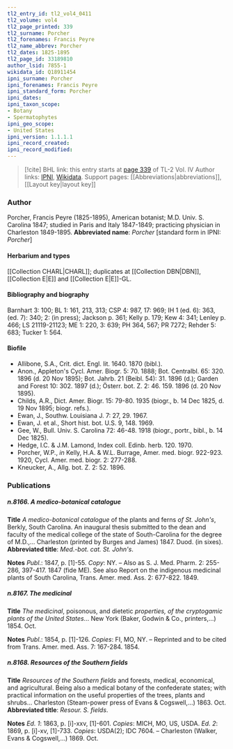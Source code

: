 ```yaml
---
tl2_entry_id: tl2_vol4_0411
tl2_volume: vol4
tl2_page_printed: 339
tl2_surname: Porcher
tl2_forenames: Francis Peyre
tl2_name_abbrev: Porcher
tl2_dates: 1825-1895
tl2_page_id: 33189810
author_lsid: 7855-1
wikidata_id: Q18911454
ipni_surname: Porcher
ipni_forenames: Francis Peyre
ipni_standard_form: Porcher
ipni_dates: 
ipni_taxon_scope: 
- Botany
- Spermatophytes
ipni_geo_scope: 
- United States
ipni_version: 1.1.1.1
ipni_record_created: 
ipni_record_modified:
---
```


> [!cite] BHL link: this entry starts at [page 339](https://www.biodiversitylibrary.org/page/33189810) of TL-2 Vol. IV
> Author links: [IPNI](https://www.ipni.org/a/7855-1), [Wikidata](https://www.wikidata.org/wiki/Q18911454). Support pages: [[Abbreviations|abbreviations]], [[Layout key|layout key]]

### Author

Porcher, Francis Peyre (1825-1895), American botanist; M.D. Univ. S. Carolina 1847; studied in Paris and Italy 1847-1849; practicing physician in Charleston 1849-1895. 
**Abbreviated name**: *Porcher* \[standard form in IPNI: *Porcher*\]

#### Herbarium and types

[[Collection CHARL|CHARL]]; duplicates at [[Collection DBN|DBN]], [[Collection E|E]] and [[Collection E|E]]-GL.

#### Bibliography and biography

Barnhart 3: 100; BL 1: 161, 213, 313; CSP 4: 987, 17: 969; IH 1 (ed. 6): 363, (ed. 7): 340; 2: (in press); Jackson p. 361; Kelly p. 179; Kew 4: 341; Lenley p. 466; LS 21119-21123; ME 1: 220, 3: 639; PH 364, 567; PR 7272; Rehder 5: 683; Tucker 1: 564.

#### Biofile

- Allibone, S.A., Crit. dict. Engl. lit. 1640. 1870 (bibl.).
- Anon., Appleton's Cycl. Amer. Biogr. 5: 70. 1888; Bot. Centralbl. 65: 320. 1896 (d. 20 Nov 1895); Bot. Jahrb. 21 (Beibl. 54): 31. 1896 (d.); Garden and Forest 10: 302. 1897 (d.); Österr. bot. Z. 2: 46. 159. 1896 (d. 20 Nov 1895).
- Childs, A.R., Dict. Amer. Biogr. 15: 79-80. 1935 (biogr., b. 14 Dec 1825, d. 19 Nov 1895; biogr. refs.).
- Ewan, J., Southw. Louisiana J. 7: 27, 29. 1967.
- Ewan, J. et al., Short hist. bot. U.S. 9, 148. 1969.
- Gee, W., Bull. Univ. S. Carolina 72: 46-48. 1918 (biogr., portr., bibl., b. 14 Dec 1825).
- Hedge, I.C. & J.M. Lamond, Index coll. Edinb. herb. 120. 1970.
- Porcher, W.P., *in* Kelly, H.A. & W.L. Burrage, Amer. med. biogr. 922-923. 1920, Cycl. Amer. med. biogr. 2: 277-288.
- Kneucker, A., Allg. bot. Z. 2: 52. 1896.

### Publications

##### n.8166. A medico-botanical catalogue

**Title**
*A medico-botanical catalogue* of the plants and ferns *of St. John's*, Berkly, South Carolina. An inaugural thesis submitted to the dean and faculty of the medical college of the state of South-Carolina for the degree of M.D.,... Charleston (printed by Burges and James) 1847. Duod. (in sixes).
**Abbreviated title**: *Med*.-*bot. cat. St. John's*.

**Notes**
*Publ*.: 1847, p. \[1\]-55. *Copy*: NY. – Also as S. J. Med. Pharm. 2: 255-286, 397-417. 1847 (fide ME). See also Report on the indigenous medicinal plants of South Carolina, Trans. Amer. med. Ass. 2: 677-822. 1849.

##### n.8167. The medicinal

**Title**
*The medicinal*, poisonous, and dietetic *properties, of the cryptogamic plants of the United States*... New York (Baker, Godwin & Co., printers,...) 1854. Oct.

**Notes**
*Publ*.: 1854, p. \[1\]-126. *Copies*: FI, MO, NY. – Reprinted and to be cited from Trans. Amer. med. Ass. 7: 167-284. 1854.

##### n.8168. Resources of the Southern fields

**Title**
*Resources of the Southern fields* and forests, medical, economical, and agricultural. Being also a medical botany of the confederate states; with practical information on the useful properties of the trees, plants and shrubs... Charleston (Steam-power press of Evans & Cogswell,...) 1863. Oct.
**Abbreviated title**: *Resour. S. fields*.

**Notes**
*Ed. 1*: 1863, p. \[i\]-xxv, \[1\]-601. *Copies*: MICH, MO, US, USDA.
*Ed. 2*: 1869, p. \[i\]-xv, \[1\]-733. *Copies*: USDA(2); IDC 7604. – Charleston (Walker, Evans & Cogswell,...) 1869. Oct.

